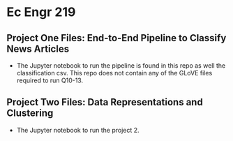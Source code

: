 # Ec Engr 219
## Project One Files: End-to-End Pipeline to Classify News Articles
- The Jupyter notebook to run the pipeline is found in this repo as well the classification csv. This repo does not contain any of the GLoVE files required to run Q10-13. 
## Project Two Files: Data Representations and Clustering
- The Jupyter notebook to run the project 2. 
